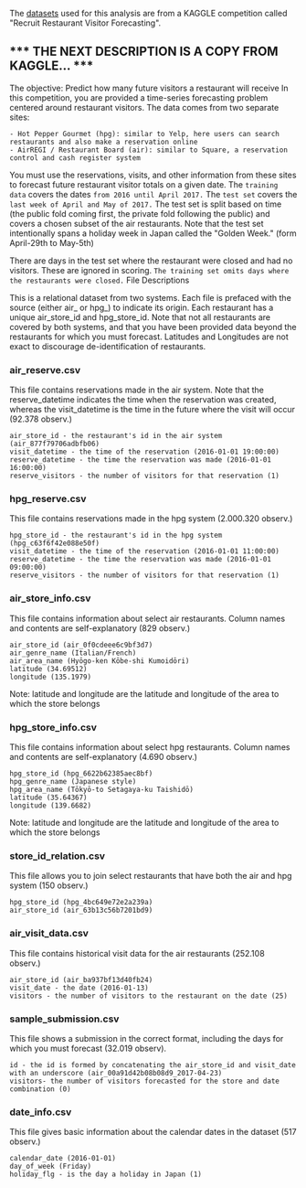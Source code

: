 The [datasets](https://www.kaggle.com/c/recruit-restaurant-visitor-forecasting/data) used for this analysis are from a KAGGLE competition called "Recruit Restaurant Visitor Forecasting".

## *** THE NEXT DESCRIPTION IS A COPY FROM KAGGLE... ***

The objective: Predict how many future visitors a restaurant will receive
In this competition, you are provided a time-series forecasting problem centered around restaurant visitors. The data comes from two separate sites:

    - Hot Pepper Gourmet (hpg): similar to Yelp, here users can search restaurants and also make a reservation online
    - AirREGI / Restaurant Board (air): similar to Square, a reservation control and cash register system

You must use the reservations, visits, and other information from these sites to forecast future restaurant visitor totals on a given date. The `training data` covers the dates `from 2016 until April 2017.` The `test set` covers the `last week of April and May of 2017.` The test set is split based on time (the public fold coming first, the private fold following the public) and covers a chosen subset of the air restaurants. Note that the test set intentionally spans a holiday week in Japan called the "Golden Week." (form April-29th to May-5th)

There are days in the test set where the restaurant were closed and had no visitors. These are ignored in scoring. `The training set omits days where the restaurants were closed.`
File Descriptions

This is a relational dataset from two systems. Each file is prefaced with the source (either air_ or hpg_) to indicate its origin. Each restaurant has a unique air_store_id and hpg_store_id. Note that not all restaurants are covered by both systems, and that you have been provided data beyond the restaurants for which you must forecast. Latitudes and Longitudes are not exact to discourage de-identification of restaurants.

### air_reserve.csv
This file contains reservations made in the air system. Note that the reserve_datetime indicates the time when the reservation was created, whereas the visit_datetime is the time in the future where the visit will occur (92.378 observ.)

    air_store_id - the restaurant's id in the air system (air_877f79706adbfb06)
    visit_datetime - the time of the reservation (2016-01-01 19:00:00)
    reserve_datetime - the time the reservation was made (2016-01-01 16:00:00)
    reserve_visitors - the number of visitors for that reservation (1)

### hpg_reserve.csv
This file contains reservations made in the hpg system (2.000.320 observ.)

    hpg_store_id - the restaurant's id in the hpg system (hpg_c63f6f42e088e50f)
    visit_datetime - the time of the reservation (2016-01-01 11:00:00)
    reserve_datetime - the time the reservation was made (2016-01-01 09:00:00)
    reserve_visitors - the number of visitors for that reservation (1)

### air_store_info.csv
This file contains information about select air restaurants. Column names and contents are self-explanatory (829 observ.)

    air_store_id (air_0f0cdeee6c9bf3d7)
    air_genre_name (Italian/French)
    air_area_name (Hyōgo-ken Kōbe-shi Kumoidōri)
    latitude (34.69512)
    longitude (135.1979)

Note: latitude and longitude are the latitude and longitude of the area to which the store belongs

### hpg_store_info.csv
This file contains information about select hpg restaurants. Column names and contents are self-explanatory (4.690 observ.)

    hpg_store_id (hpg_6622b62385aec8bf)
    hpg_genre_name (Japanese style)
    hpg_area_name (Tōkyō-to Setagaya-ku Taishidō)
    latitude (35.64367)
    longitude (139.6682)

Note: latitude and longitude are the latitude and longitude of the area to which the store belongs

### store_id_relation.csv
This file allows you to join select restaurants that have both the air and hpg system (150 observ.)

    hpg_store_id (hpg_4bc649e72e2a239a)
    air_store_id (air_63b13c56b7201bd9)

### air_visit_data.csv
This file contains historical visit data for the air restaurants (252.108 observ.)

    air_store_id (air_ba937bf13d40fb24)
    visit_date - the date (2016-01-13)
    visitors - the number of visitors to the restaurant on the date (25)

### sample_submission.csv
This file shows a submission in the correct format, including the days for which you must forecast (32.019 observ).

    id - the id is formed by concatenating the air_store_id and visit_date with an underscore (air_00a91d42b08b08d9_2017-04-23)
    visitors- the number of visitors forecasted for the store and date combination (0)

### date_info.csv
This file gives basic information about the calendar dates in the dataset (517 observ.)

    calendar_date (2016-01-01)
    day_of_week (Friday)
    holiday_flg - is the day a holiday in Japan (1)

